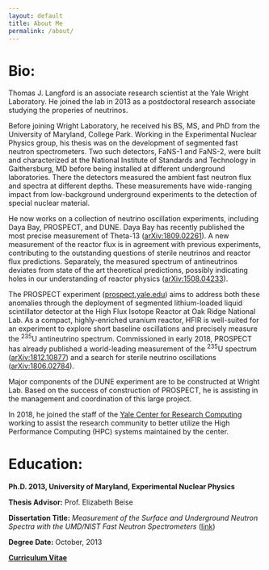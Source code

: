 ```yaml
---
layout: default
title: About Me
permalink: /about/
---
```


# Bio:

Thomas J. Langford is an associate research scientist at the Yale Wright Laboratory.
He joined the lab in 2013 as a postdoctoral research associate studying the properies of neutrinos.

Before joining Wright Laboratory, he received his BS, MS, and PhD from the University of Maryland, College Park. 
Working in the Experimental Nuclear Physics group, his thesis was on the development of segmented fast neutron spectrometers. 
Two such detectors, FaNS-1 and FaNS-2, were built and characterized at the National Institute of Standards and Technology in Gaithersburg, MD before being installed at different underground laboratories. 
There the detectors measured the ambient fast neutron flux and spectra at different depths. 
These measurements have wide-ranging impact from low-background underground experiments to the detection of special nuclear material.

He now works on a collection of neutrino oscillation experiments, including Daya Bay, PROSPECT, and DUNE. 
Daya Bay has recently published the most precise measurement of Theta-13 ([arXiv:1809.02261](https://arxiv.org/abs/1809.02261)). 
A new measurement of the reactor flux is in agreement with previous experiments, contributing to the outstanding questions of sterile neutrinos and reactor flux predictions. 
Separately, the measured spectrum of antineutrinos deviates from state of the art theoretical predictions, possibly indicating holes in our understanding of reactor physics ([arXiv:1508.04233](https://arxiv.org/abs/1508.04233)).

The PROSPECT experiment ([prospect.yale.edu](https://prospect.yale.edu)) aims to address both these anomalies through the deployment of segmented lithium-loaded liquid scintillator detector at the High Flux Isotope Reactor at Oak Ridge National Lab. 
As a compact, highly-enriched uranium reactor, HFIR is well-suited for an experiment to explore short baseline oscillations and precisely measure the <sup>235</sup>U antineutrino spectrum. 
Commissioned in early 2018, PROSPECT has already published a world-leading measurement of the <sup>235</sup>U spectrum ([arXiv:1812.10877](https://arxiv.org/abs/1812.10877)) and a search for sterile neutrino oscillations ([arXiv:1806.02784](https://arxiv.org/abs/1806.02784)).

Major components of the DUNE experiment are to be constructed at Wright Lab. 
Based on the success of construction of PROSPECT, he is assisting in the management and coordination of this large project.

In 2018, he joined the staff of the [Yale Center for Research Computing](https://research.computing.yale.edu) working to assist the research community to better utilize the High Performance Computing (HPC) systems maintained by the center.

# Education:

**Ph.D. 2013, University of Maryland, Experimental Nuclear Physics**

**Thesis Advisor:** Prof. Elizabeth Beise

**Dissertation Title:** _Measurement of the Surface and Underground Neutron Spectra with the UMD/NIST Fast Neutron Spectrometers_ ([link](http://drum.lib.umd.edu/handle/1903/14895))

**Degree Date:** October, 2013

[**Curriculum Vitae**](/assets/LangfordResume.pdf)
